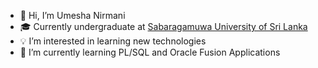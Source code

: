 - 👋 Hi, I’m Umesha Nirmani
- :mortar_board: Currently undergraduate at [Sabaragamuwa University of Sri Lanka](https://www.sab.ac.lk/)
- :bulb: I’m interested in learning new technologies
- 🌱 I’m currently learning PL/SQL and Oracle Fusion Applications 
